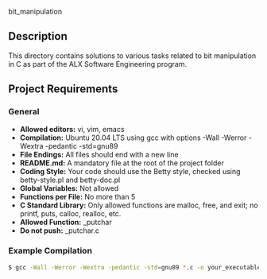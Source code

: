 bit_manipulation

## Description

This directory contains solutions to various tasks related to bit manipulation in C as part of the ALX Software Engineering program.

## Project Requirements

### General
- **Allowed editors:** vi, vim, emacs
- **Compilation:** Ubuntu 20.04 LTS using gcc with options -Wall -Werror -Wextra -pedantic -std=gnu89
- **File Endings:** All files should end with a new line
- **README.md:** A mandatory file at the root of the project folder
- **Coding Style:** Your code should use the Betty style, checked using betty-style.pl and betty-doc.pl
- **Global Variables:** Not allowed
- **Functions per File:** No more than 5
- **C Standard Library:** Only allowed functions are malloc, free, and exit; no printf, puts, calloc, realloc, etc.
- **Allowed Function:** _putchar
- **Do not push:** _putchar.c

### Example Compilation
```bash
$ gcc -Wall -Werror -Wextra -pedantic -std=gnu89 *.c -o your_executable_name
